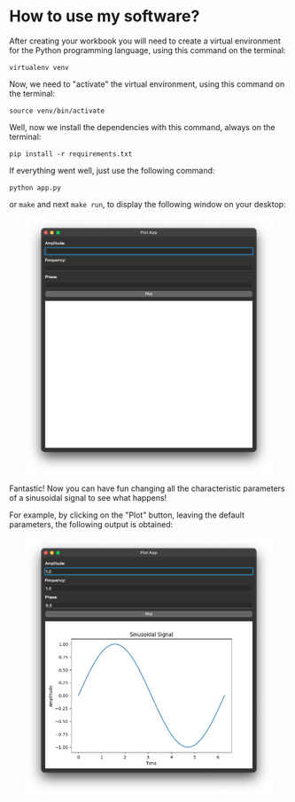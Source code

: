 # How to use my software?

After creating your workbook you will need to create a virtual environment for the Python programming language, using this command on the terminal:

```
virtualenv venv
```

Now, we need to "activate" the virtual environment, using this command on the terminal:

```
source venv/bin/activate
```

Well, now we install the dependencies with this command, always on the terminal:

```
pip install -r requirements.txt
```

If everything went well, just use the following command:

```
python app.py
```

or ```make``` and next ```make run```, to display the following window on your desktop:

<p align="center">
	<img src="imgs/layout.png" width="450"/>  
</p>

Fantastic! Now you can have fun changing all the characteristic parameters of a sinusoidal signal to see what happens!

For example, by clicking on the "Plot" button, leaving the default parameters, the following output is obtained:

<p align="center">
	<img src="imgs/plot.png" width="450"/>  
</p>
